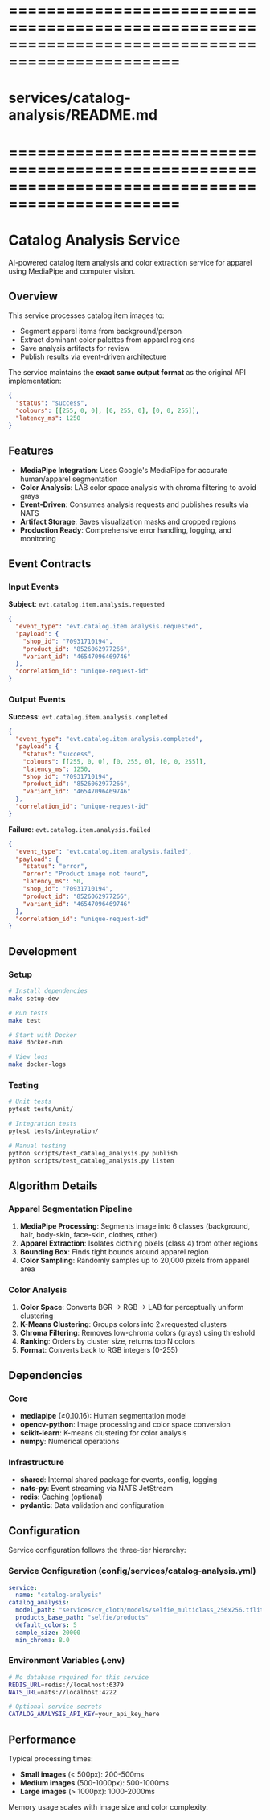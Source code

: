 # ================================================================================================
# services/catalog-analysis/README.md
# ================================================================================================

# Catalog Analysis Service

AI-powered catalog item analysis and color extraction service for apparel using MediaPipe and computer vision.

## Overview

This service processes catalog item images to:
- Segment apparel items from background/person  
- Extract dominant color palettes from apparel regions
- Save analysis artifacts for review
- Publish results via event-driven architecture

The service maintains the **exact same output format** as the original API implementation:
```json
{
  "status": "success",
  "colours": [[255, 0, 0], [0, 255, 0], [0, 0, 255]],
  "latency_ms": 1250
}
```

## Features

- **MediaPipe Integration**: Uses Google's MediaPipe for accurate human/apparel segmentation
- **Color Analysis**: LAB color space analysis with chroma filtering to avoid grays
- **Event-Driven**: Consumes analysis requests and publishes results via NATS
- **Artifact Storage**: Saves visualization masks and cropped regions
- **Production Ready**: Comprehensive error handling, logging, and monitoring

## Event Contracts

### Input Events
**Subject**: `evt.catalog.item.analysis.requested`
```json
{
  "event_type": "evt.catalog.item.analysis.requested",
  "payload": {
    "shop_id": "70931710194",
    "product_id": "8526062977266",
    "variant_id": "46547096469746"
  },
  "correlation_id": "unique-request-id"
}
```

### Output Events

**Success**: `evt.catalog.item.analysis.completed`
```json
{
  "event_type": "evt.catalog.item.analysis.completed", 
  "payload": {
    "status": "success",
    "colours": [[255, 0, 0], [0, 255, 0], [0, 0, 255]],
    "latency_ms": 1250,
    "shop_id": "70931710194",
    "product_id": "8526062977266", 
    "variant_id": "46547096469746"
  },
  "correlation_id": "unique-request-id"
}
```

**Failure**: `evt.catalog.item.analysis.failed`
```json
{
  "event_type": "evt.catalog.item.analysis.failed",
  "payload": {
    "status": "error",
    "error": "Product image not found",
    "latency_ms": 50,
    "shop_id": "70931710194",
    "product_id": "8526062977266",
    "variant_id": "46547096469746"
  },
  "correlation_id": "unique-request-id"
}
```

## Development

### Setup
```bash
# Install dependencies
make setup-dev

# Run tests
make test

# Start with Docker
make docker-run

# View logs
make docker-logs
```

### Testing
```bash
# Unit tests
pytest tests/unit/

# Integration tests  
pytest tests/integration/

# Manual testing
python scripts/test_catalog_analysis.py publish
python scripts/test_catalog_analysis.py listen
```

## Algorithm Details

### Apparel Segmentation Pipeline
1. **MediaPipe Processing**: Segments image into 6 classes (background, hair, body-skin, face-skin, clothes, other)
2. **Apparel Extraction**: Isolates clothing pixels (class 4) from other regions
3. **Bounding Box**: Finds tight bounds around apparel region
4. **Color Sampling**: Randomly samples up to 20,000 pixels from apparel area

### Color Analysis
1. **Color Space**: Converts BGR → RGB → LAB for perceptually uniform clustering
2. **K-Means Clustering**: Groups colors into 2×requested clusters
3. **Chroma Filtering**: Removes low-chroma colors (grays) using threshold
4. **Ranking**: Orders by cluster size, returns top N colors
5. **Format**: Converts back to RGB integers (0-255)

## Dependencies

### Core
- **mediapipe** (≥0.10.16): Human segmentation model
- **opencv-python**: Image processing and color space conversion
- **scikit-learn**: K-means clustering for color analysis
- **numpy**: Numerical operations

### Infrastructure  
- **shared**: Internal shared package for events, config, logging
- **nats-py**: Event streaming via NATS JetStream
- **redis**: Caching (optional)
- **pydantic**: Data validation and configuration

## Configuration

Service configuration follows the three-tier hierarchy:

### Service Configuration (config/services/catalog-analysis.yml)
```yaml
service:
  name: "catalog-analysis"
catalog_analysis:
  model_path: "services/cv_cloth/models/selfie_multiclass_256x256.tflite"
  products_base_path: "selfie/products" 
  default_colors: 5
  sample_size: 20000
  min_chroma: 8.0
```

### Environment Variables (.env)
```bash
# No database required for this service
REDIS_URL=redis://localhost:6379
NATS_URL=nats://localhost:4222

# Optional service secrets
CATALOG_ANALYSIS_API_KEY=your_api_key_here
```

## Performance

Typical processing times:
- **Small images** (< 500px): 200-500ms
- **Medium images** (500-1000px): 500-1000ms  
- **Large images** (> 1000px): 1000-2000ms

Memory usage scales with image size and color complexity.